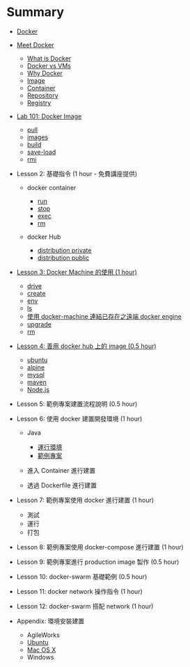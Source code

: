 Summary
=======

-	[Docker](docker/README.md)
-	[Meet Docker](docker/000-intro/README.md)

	-	[What is Docker](docker/000-intro/what/README.md)
	-	[Docker vs VMs](docker/000-intro/compare/README.md)
	-	[Why Docker](docker/000-intro/why/README.md)
	-	[Image](docker/000-intro/image/README.md)
	-	[Container](docker/000-intro/container/README.md)
	-	[Repository](docker/000-intro/repository/README.md)
	-	[Registry](docker/000-intro/registry/README.md)

-	[Lab 101: Docker Image](docker/basic/101-image/README.md)

	-	[pull](docker/basic/101-image/pull/README.md)
	-	[images](docker/basic/101-image/images/README.md)
	-	[build](docker/basic/101-image/build/README.md)
	-	[save-load](docker/basic/101-image/save-load/README.md)
	-	[rmi](docker/basic/101-image/rmi/README.md)

-	Lesson 2: 基礎指令 (1 hour - 免費講座提供)

	-	docker container

		-	[run](docker/basic/container/run/README.md)
		-	[stop](docker/basic/container/stop/README.md)
		-	[exec](docker/basic/container/exec/README.md)
		-	[rm](docker/basic/container/rm/README.md)

	-	docker Hub

		-	[distribution private](docker/basic/hub/distribution-private/README.md)
		-	[distribution public](docker/basic/hub/distribution-public/README.md)

-	[Lesson 3: Docker Machine 的使用 (1 hour)](docker/machine/README.md)

	-	[drive](docker/machine/drive/README.md)
	-	[create](docker/machine/create/README.md)
	-	[env](docker/machine/env/README.md)
	-	[ls](docker/machine/ls/README.md)
	-	[使用 docker-machine 連結已存在之遠端 docker engine](docker/machine/exist-remote-docker/README.md)
	-	[upgrade](docker/machine/upgrade/README.md)
	-	[rm](docker/machine/rm/README.md)

-	[Lesson 4: 善用 docker hub 上的 image (0.5 hour)](docker/hub/README.md)

	-	[ubuntu](docker/hub/ubuntu/README.md)
	-	[alpine](docker/hub/alpine/README.md)
	-	[mysql](docker/hub/mysql/README.md)
	-	[maven](docker/hub/maven/README.md)
	-	[Node.js](docker/hub/nodejs/README.md)

-	Lesson 5: 範例專案建置流程說明 (0.5 hour)

-	Lesson 6: 使用 docker 建置開發環境 (1 hour)

	-	Java

		-	[運行環境](docker/sample-project/java/environment/README.md)
		-	[範例專案](docker/sample-project/java/project/README.md)

	-	進入 Container 進行建置

	-	透過 Dockerfile 進行建置

-	Lesson 7: 範例專案使用 docker 進行建置 (1 hour)

	-	測試
	-	運行
	-	打包

-	Lesson 8: 範例專案使用 docker-compose 進行建置 (1 hour)

-	Lesson 9: 範例專案進行 production image 製作 (0.5 hour)

-	Lesson 10: docker-swarm 基礎範例 (0.5 hour)

-	Lesson 11: docker network 操作指令 (1 hour)

-	Lesson 12: docker-swarm 搭配 network (1 hour)

-	Appendix: 環境安裝建置

	-	AgileWorks
	-	[Ubuntu](docker/install/ubuntu/README.md)
	-	[Mac OS X](docker/install/osx/README.md)
	-	Windows
